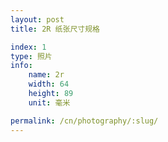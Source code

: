 ```yaml
---
layout: post
title: 2R 纸张尺寸规格

index: 1
type: 照片
info:
    name: 2r
    width: 64
    height: 89
    unit: 毫米

permalink: /cn/photography/:slug/
---
```



